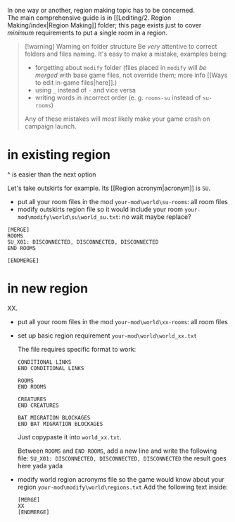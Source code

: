 In one way or another, region making topic has to be concerned.  
The main comprehensive guide is in [[Lediting/2. Region Making/index|Region Making]] folder; this page exists just to cover *minimum* requirements to put a single room in a region.

> [!warning] Warning on folder structure
> Be *very* attentive to correct folders and files naming. It's easy to make a mistake, examples being:
> - forgetting about `modify` folder (files placed in `modify` will *be merged* with base game files, not override them; more info [[Ways to edit in-game files|here]].)
> - using `_` instead of `-` and vice versa
> - writing words in incorrect order (e. g. `rooms-su` instead of `su-rooms`)
> 
> Any of these mistakes will most likely make your game crash on campaign launch.
# in existing region
^ is easier than the next option

Let's take outskirts for example. Its [[Region acronym|acronym]] is `SU`.
- put all your room files in the mod 
	`your-mod\world\su-rooms`: all room files
- modify outskirts region file so it would include your room
	`your-mod\modify\world\su\world_su.txt`: 
no wait maybe replace?
```
[MERGE]
ROOMS
SU_X01: DISCONNECTED, DISCONNECTED, DISCONNECTED
END ROOMS

[ENDMERGE]
```


# in new region

XX.

- put all your room files in the mod 
	`your-mod\world\xx-rooms`: all room files
- set up basic region requirement
	`your-mod\world\world_xx.txt`
	
	The file requires specific format to work:
	```
	CONDITIONAL LINKS
	END CONDITIONAL LINKS
	
	ROOMS
	END ROOMS
	
	CREATURES
	END CREATURES
	
	BAT MIGRATION BLOCKAGES
	END BAT MIGRATION BLOCKAGES
	```
	Just copypaste it into `world_xx.txt`.
	
	Between `ROOMS` and `END ROOMS`, add a new line and write the following file:
	`SU_X01: DISCONNECTED, DISCONNECTED, DISCONNECTED`
	the result goes here yada yada
- modify world region acronyms file so the game would know about your region
	`your-mod\modify\world\regions.txt`
	Add the following text inside:
	```
	[MERGE]
	XX
	[ENDMERGE]
	```